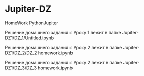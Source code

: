 # Jupiter-DZ
HomeWork  PythonJupiter

Решение домашнего задания к Уроку 1 лежит в папке Jupiter-DZ1/DZ_1/Untitled.ipynb

Решение домашнего задания к Уроку 2 лежит в папке Jupiter-DZ1/DZ_2/DZ_2 homework.ipynb

Решение домашнего задания к Уроку 2 лежит в папке Jupiter-DZ1/DZ_3/DZ_3 homework.ipynb
